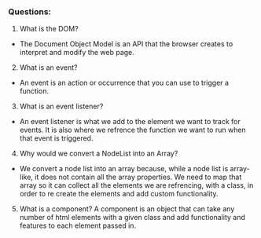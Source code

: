### Questions:
1. What is the DOM?
* The Document Object Model is an API that the browser creates to interpret and modify the web page.

2. What is an event?
* An event is an action or occurrence that you can use to trigger a function.

3. What is an event listener?
* An event listener is what we add to the element we want to track for events. It is also where we refrence the function we want to run when that event is triggered.

4. Why would we convert a NodeList into an Array?
* We convert a node list into an array because, while a node list is array-like, it does not contain all the array properties. We need to map that array so it can collect all the elements we are refrencing, with a class, in order to re create the elements and add custom functionality. 

5. What is a component? 
A component is an object that can take any number of html elements with a given class and add functionality and features to each element passed in.
